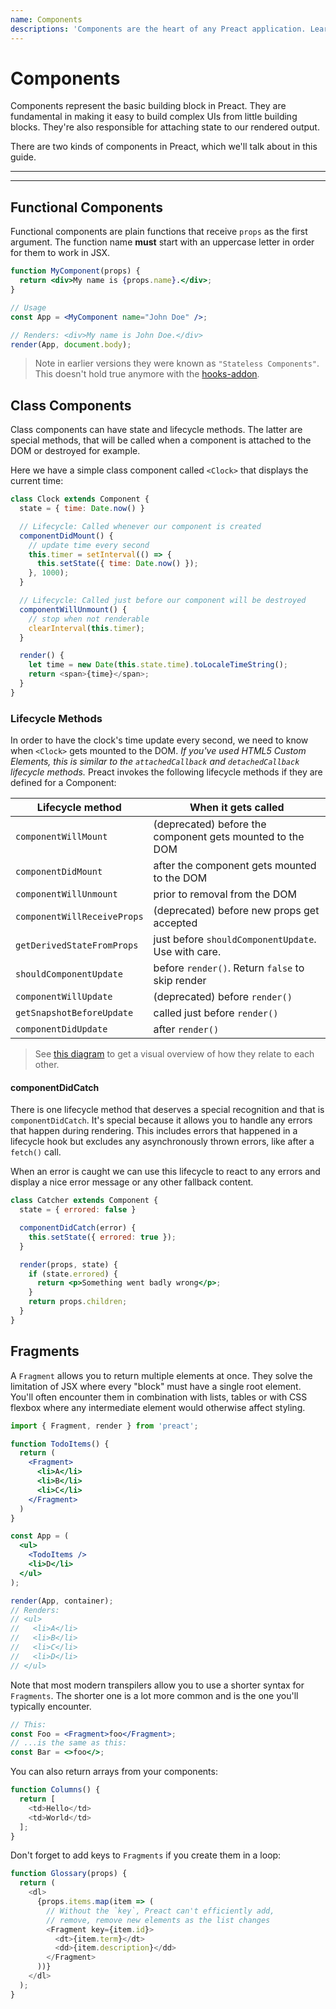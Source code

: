 ```yaml
---
name: Components
descriptions: 'Components are the heart of any Preact application. Learn how to create them and use them to compose UIs together'
---
```


# Components

Components represent the basic building block in Preact. They are fundamental in making it easy to build complex UIs from little building blocks. They're also responsible for attaching state to our rendered output.

There are two kinds of components in Preact, which we'll talk about in this guide.

---

<toc></toc>

---

## Functional Components

Functional components are plain functions that receive `props` as the first argument. The function name **must** start with an uppercase letter in order for them to work in JSX.

```jsx
function MyComponent(props) {
  return <div>My name is {props.name}.</div>;
}

// Usage
const App = <MyComponent name="John Doe" />;

// Renders: <div>My name is John Doe.</div>
render(App, document.body);
```

> Note in earlier versions they were known as `"Stateless Components"`. This doesn't hold true anymore with the [hooks-addon](/guide/v10/hooks).

## Class Components

Class components can have state and lifecycle methods. The latter are special methods, that will be called when a component is attached to the DOM or destroyed for example.

Here we have a simple class component called `<Clock>` that displays the current time:

```js
class Clock extends Component {
  state = { time: Date.now() }

  // Lifecycle: Called whenever our component is created
  componentDidMount() {
    // update time every second
    this.timer = setInterval(() => {
      this.setState({ time: Date.now() });
    }, 1000);
  }

  // Lifecycle: Called just before our component will be destroyed
  componentWillUnmount() {
    // stop when not renderable
    clearInterval(this.timer);
  }

  render() {
    let time = new Date(this.state.time).toLocaleTimeString();
    return <span>{time}</span>;
  }
}
```

### Lifecycle Methods

In order to have the clock's time update every second, we need to know when `<Clock>` gets mounted to the DOM. _If you've used HTML5 Custom Elements, this is similar to the `attachedCallback` and `detachedCallback` lifecycle methods._ Preact invokes the following lifecycle methods if they are defined for a Component:

| Lifecycle method            | When it gets called                              |
|-----------------------------|--------------------------------------------------|
| `componentWillMount`        | (deprecated) before the component gets mounted to the DOM     |
| `componentDidMount`         | after the component gets mounted to the DOM      |
| `componentWillUnmount`      | prior to removal from the DOM                    |
| `componentWillReceiveProps` | (deprecated) before new props get accepted                    |
| `getDerivedStateFromProps` | just before `shouldComponentUpdate`. Use with care. |
| `shouldComponentUpdate`     | before `render()`. Return `false` to skip render |
| `componentWillUpdate`       | (deprecated) before `render()`                                |
| `getSnapshotBeforeUpdate` | called just before `render()` |
| `componentDidUpdate`        | after `render()`                                 |

> See [this diagram](https://twitter.com/dan_abramov/status/981712092611989509) to get a visual overview of how they relate to each other.

#### componentDidCatch

There is one lifecycle method that deserves a special recognition and that is `componentDidCatch`. It's special because it allows you to handle any errors that happen during rendering. This includes errors that happened in a lifecycle hook but excludes any asynchronously thrown errors, like after a `fetch()` call.

When an error is caught we can use this lifecycle to react to any errors and display a nice error message or any other fallback content.

```jsx
class Catcher extends Component {
  state = { errored: false }

  componentDidCatch(error) {
    this.setState({ errored: true });
  }

  render(props, state) {
    if (state.errored) {
      return <p>Something went badly wrong</p>;
    }
    return props.children;
  }
}
```

## Fragments

A `Fragment` allows you to return multiple elements at once. They solve the limitation of JSX where every "block" must have a single root element. You'll often encounter them in combination with lists, tables or with CSS flexbox where any intermediate element would otherwise affect styling.

```jsx
import { Fragment, render } from 'preact';

function TodoItems() {
  return (
    <Fragment>
      <li>A</li>
      <li>B</li>
      <li>C</li>
    </Fragment>
  )
}

const App = (
  <ul>
    <TodoItems />
    <li>D</li>
  </ul>
);

render(App, container);
// Renders:
// <ul>
//   <li>A</li>
//   <li>B</li>
//   <li>C</li>
//   <li>D</li>
// </ul>
```

Note that most modern transpilers allow you to use a shorter syntax for `Fragments`. The shorter one is a lot more common and is the one you'll typically encounter.

```jsx
// This:
const Foo = <Fragment>foo</Fragment>;
// ...is the same as this:
const Bar = <>foo</>;
```

You can also return arrays from your components:

```js
function Columns() {
  return [
    <td>Hello</td>
    <td>World</td>
  ];
}
```

Don't forget to add keys to `Fragments` if you create them in a loop:

```js
function Glossary(props) {
  return (
    <dl>
      {props.items.map(item => (
        // Without the `key`, Preact can't efficiently add,
        // remove, remove new elements as the list changes
        <Fragment key={item.id}>
          <dt>{item.term}</dt>
          <dd>{item.description}</dd>
        </Fragment>
      ))}
    </dl>
  );
}
```
